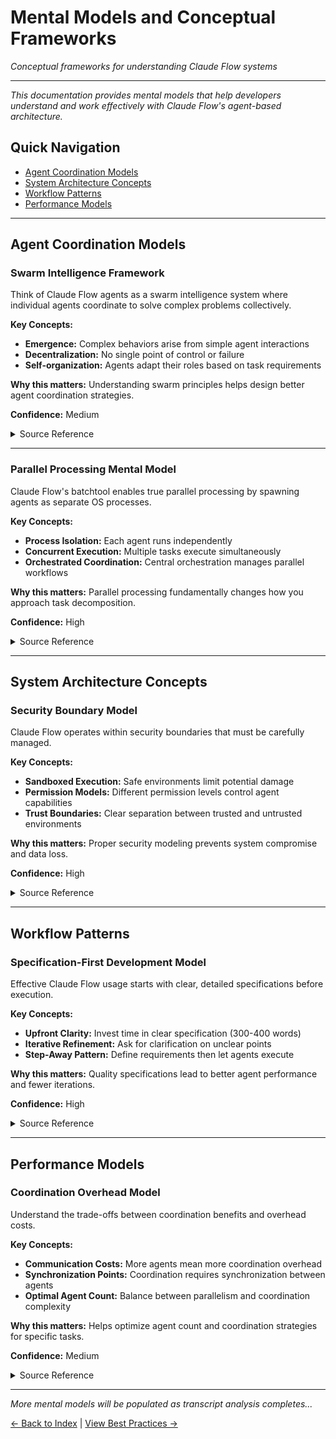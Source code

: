 # Mental Models and Conceptual Frameworks

*Conceptual frameworks for understanding Claude Flow systems*

---

*This documentation provides mental models that help developers understand and work effectively with Claude Flow's agent-based architecture.*

## Quick Navigation
- [Agent Coordination Models](#agent-coordination-models)
- [System Architecture Concepts](#system-architecture-concepts)
- [Workflow Patterns](#workflow-patterns)
- [Performance Models](#performance-models)

---

## Agent Coordination Models

### Swarm Intelligence Framework
Think of Claude Flow agents as a swarm intelligence system where individual agents coordinate to solve complex problems collectively.

**Key Concepts:**
- **Emergence:** Complex behaviors arise from simple agent interactions
- **Decentralization:** No single point of control or failure
- **Self-organization:** Agents adapt their roles based on task requirements

**Why this matters:** Understanding swarm principles helps design better agent coordination strategies.

**Confidence:** Medium

<details>
<summary>Source Reference</summary>

*[To be populated from transcript analysis]*

Source: `[pending_analysis]`
</details>

---

### Parallel Processing Mental Model
Claude Flow's batchtool enables true parallel processing by spawning agents as separate OS processes.

**Key Concepts:**
- **Process Isolation:** Each agent runs independently
- **Concurrent Execution:** Multiple tasks execute simultaneously
- **Orchestrated Coordination:** Central orchestration manages parallel workflows

**Why this matters:** Parallel processing fundamentally changes how you approach task decomposition.

**Confidence:** High

<details>
<summary>Source Reference</summary>

> "Batchtool lets Claude Code spawn multiple agents as separate operating system processes which it can then orchestrate to run tasks in parallel"

Source: `spec.md:34`
</details>

---

## System Architecture Concepts

### Security Boundary Model
Claude Flow operates within security boundaries that must be carefully managed.

**Key Concepts:**
- **Sandboxed Execution:** Safe environments limit potential damage
- **Permission Models:** Different permission levels control agent capabilities
- **Trust Boundaries:** Clear separation between trusted and untrusted environments

**Why this matters:** Proper security modeling prevents system compromise and data loss.

**Confidence:** High

<details>
<summary>Source Reference</summary>

> "Please run it in either a sandbox or in an ephemeral cloud environment (like GitHub Codespaces) so that it cannot do so!"

Source: `spec.md:16`
</details>

---

## Workflow Patterns

### Specification-First Development Model
Effective Claude Flow usage starts with clear, detailed specifications before execution.

**Key Concepts:**
- **Upfront Clarity:** Invest time in clear specification (300-400 words)
- **Iterative Refinement:** Ask for clarification on unclear points
- **Step-Away Pattern:** Define requirements then let agents execute

**Why this matters:** Quality specifications lead to better agent performance and fewer iterations.

**Confidence:** High

<details>
<summary>Source Reference</summary>

> "The team suggests specifying what you want beforehand in 300-400 words, and to ask Claude to clarify 10 things that are unclear or need to be improved, answer, then walk away."

Source: `spec.md:22-23`
</details>

---

## Performance Models

### Coordination Overhead Model
Understand the trade-offs between coordination benefits and overhead costs.

**Key Concepts:**
- **Communication Costs:** More agents mean more coordination overhead
- **Synchronization Points:** Coordination requires synchronization between agents
- **Optimal Agent Count:** Balance between parallelism and coordination complexity

**Why this matters:** Helps optimize agent count and coordination strategies for specific tasks.

**Confidence:** Medium

<details>
<summary>Source Reference</summary>

*[To be populated from transcript analysis]*

Source: `[pending_analysis]`
</details>

---

*More mental models will be populated as transcript analysis completes...*

[← Back to Index](index.md) | [View Best Practices →](best-practices.md)